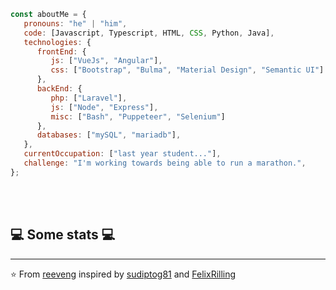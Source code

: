 <!---
smltrs0/smltrs0 is a ✨ special ✨ repository because its `README.md` (this file) appears on your GitHub profile.
You can click the Preview link to take a look at your changes.
--->

<!-- <img src="https://github.com/reeveng/reeveng/blob/master/svg.svg"/> -->


<!-- <p><em>A bachelor student at <a href="https://hogent.be">University College Ghent</a>, majoring in Computer Science. 😊</br> -->
</em></p>


```javascript
const aboutMe = {
   pronouns: "he" | "him",
   code: [Javascript, Typescript, HTML, CSS, Python, Java],
   technologies: {
      frontEnd: {
         js: ["VueJs", "Angular"],
         css: ["Bootstrap", "Bulma", "Material Design", "Semantic UI"]
      },
      backEnd: {
         php: ["Laravel"],
         js: ["Node", "Express"],
         misc: ["Bash", "Puppeteer", "Selenium"]
      },
      databases: ["mySQL", "mariadb"],
   },
   currentOccupation: ["last year student..."],
   challenge: "I'm working towards being able to run a marathon.",
};
```
</br></br>
<h2>💻 Some stats 💻</h2>

<!-- ![Reeveng's github stats](https://github-readme-stats.vercel.app/api?username=reeveng&show_icons=true&title_color=fff&icon_color=79ff97&text_color=9f9f9f&bg_color=151515) -->

---

⭐️ From [reeveng](https://github.com/reeveng) inspired by [sudiptog81](https://github.com/sudiptog81) and  [FelixRilling](https://github.com/)
